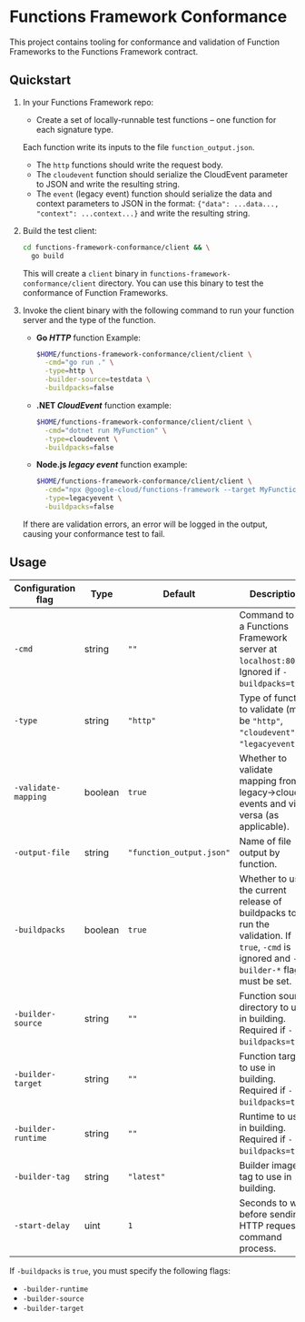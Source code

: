 # Functions Framework Conformance

This project contains tooling for conformance and validation of Function
Frameworks to the Functions Framework contract.

## Quickstart

1. In your Functions Framework repo:
   - Create a set of locally-runnable test functions – one function for each signature type.

   Each function write its inputs to the file `function_output.json`.

   - The `http` functions should write the request body.
   - The `cloudevent` function should serialize the CloudEvent parameter to
     JSON and write the resulting string.
   - The `event` (legacy event) function should serialize the data and context
     parameters to JSON in the format:
       `{"data": ...data..., "context": ...context...}`
     and write the resulting string.

1.  Build the test client:

    ```sh
    cd functions-framework-conformance/client && \
      go build
    ```

    This will create a `client` binary in `functions-framework-conformance/client` directory.
    You can use this binary to test the conformance of Function Frameworks.

1.  Invoke the client binary with the following command to run your function server and
    the type of the function.

    - **Go _HTTP_** function Example:

        ```sh
        $HOME/functions-framework-conformance/client/client \
          -cmd="go run ." \
          -type=http \
          -builder-source=testdata \
          -buildpacks=false
        ```

    - **.NET _CloudEvent_** function example:

        ```sh
        $HOME/functions-framework-conformance/client/client \
          -cmd="dotnet run MyFunction" \
          -type=cloudevent \
          -buildpacks=false
        ```

    - **Node.js _legacy event_** function example:

        ```sh
        $HOME/functions-framework-conformance/client/client \
          -cmd="npx @google-cloud/functions-framework --target MyFunction --signature-type=event" \
          -type=legacyevent \
          -buildpacks=false
        ```

    If there are validation errors, an error will be logged in the output, causing your conformance test to fail.

## Usage

<nobr>

| Configuration flag | Type | Default | Description |
| --- | --- | --- | --- |
| `-cmd` | string | `""` | Command to run a Functions Framework server at `localhost:8080`. Ignored if `-buildpacks=true`. |
| `-type` | string | `"http"` | Type of function to validate (must be `"http"`, `"cloudevent"`, or `"legacyevent"`). |
| `-validate-mapping` | boolean | `true` | Whether to validate mapping from legacy->cloud events and vice versa (as applicable). |
| `-output-file` | string | `"function_output.json"` | Name of file output by function. |
| `-buildpacks` | boolean | `true` | Whether to use the current release of buildpacks to run the validation. If `true`, `-cmd` is ignored and `--builder-*` flags must be set. |
| `-builder-source` | string | `""` | Function source directory to use in building. Required if `-buildpacks=true`. |
| `-builder-target` | string | `""` | Function target to use in building. Required if `-buildpacks=true`. |
| `-builder-runtime` | string | `""` | Runtime to use in building. Required if `-buildpacks=true`. |
| `-builder-tag` | string | `"latest"` | Builder image tag to use in building. |
| `-start-delay` | uint | `1` | Seconds to wait before sending HTTP request to command process. |

</nobr>

If `-buildpacks` is `true`, you must specify the following flags:

- `-builder-runtime`
- `-builder-source`
- `-builder-target`

